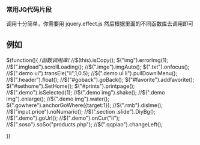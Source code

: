 ### 常用JQ代码片段
调用十分简单，你需要用 jquery.effect.js
然后根据里面的不同函数库去调用即可

## 例如

$(function(){
	/*函数调用库*/
	//$(this).isCopy();
	$("img").errorImg(1);
	//$(".imgload").scrollLoading();
	//$(".imge").imgAuto();
	$(".txt").onfocus();
	//$(".demo ul").transEle("li",1,0.5);
	//$(".demo ul li").pullDownlMenu();
	//$(".header").float();
	//$("#goback").goBack();
	$("#favorite").addfavorite();
	$("#sethome").SetHome();
	$("#prints").printpage();
	//$(".demo").isSelected(1);
	//$(".demo img").shake();
	//$(".demo img").enlarge();
	//$(".demo img").water();
	$(".gowhere").anchorGoWhere({target:1});
	//$(".rmb").disIme();
	//$("input.price").noNumaric();
	//$(".section .slide").DiyBg();
	//$(".demo").goUrl();
	//$(".demo").onCur("li");
	//$(".soso").soSo("products.php");
	//$(".qqpiao").changeLeft();
	
})

